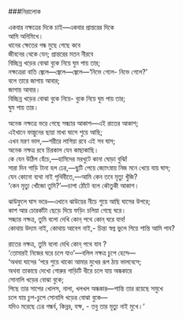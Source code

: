 ###নিরালোক 

একবার নক্ষত্রের দিকে চাই—একবার প্রান্তরের দিকে   
আমি অনিমিখে।  
ধানের ক্ষেতের গন্ধ মুছে গেছে কবে   
জীবনের থেকে যেন; প্রান্তরের মতন নীরবে   
বিচ্ছিন্ন খড়ের বোঝা বুকে নিয়ে ঘুম পায় তার;  
নক্ষত্রেরা বাতি জ্বেলে—জ্বেলে—জ্বেলে—‘নিভে গেলে- নিভে গেলে?’  
বলে তারে জাগায় আবার;   
জাগায় আবার।   
বিচ্ছিন্ন খড়ের বোঝা বুকে নিয়ে- বুকে নিয়ে ঘুম পায় তার;   
ঘুম পায় তার।   

অনেক নক্ষত্রে ভরে গেছে সন্ধ্যার আকাশ—এই রাতের আকাশ;  
এইখানে ফাল্গুনের ছায়া মাখা ঘাসে শুয়ে আছি;   
এখন মরণ ভাল,—শরীরে লাগিয়া রবে এই সব ঘাস;   
অনেক নক্ষত্র রবে চিরকাল যেন কাছাকাছি।   
কে যেন উঠিল হেঁচে,—হামিদের মরখুটে কানা ঘোড়া বুঝি!   
সারা দিন গাড়ি টানা হল ঢের,—ছুটি পেয়ে জ্যোৎস্নায় নিজ মনে খেয়ে যায় ঘাস;   
যেন কোনো ব্যথা নাই পৃথিবীতে,—আমি কেন তবে মৃত্যু খুঁজি?   
‘কেন মৃত্যু খোঁজো তুমি?’—চাপা ঠোঁটে বলে কৌতুকী আকাশ।   

ঝাউফুলে ঘাস ভরে—এখানে ঝাউয়ের নীচে শুয়ে আছি ঘাসের উপরে;   
কাশ আর চোরকাঁটা ছেড়ে দিয়ে ফড়িং চলিয়া গেছে ঘরে।   
সন্ধ্যার নক্ষত্র, তুমি বলো দেখি কোন্‌ পথে কোন্‌ ঘরে যাব!   
কোথায় উদ্যম নাই, কোথায় আবেগ নাই,- চিন্তা স্বপ্ন ভুলে গিয়ে শান্তি আমি পাব?   

রাতের নক্ষত্র, তুমি বলো দেখি কোন্‌ পথে যাব ?   
‘তোমারই নিজের ঘরে চলে যাও’—বলিল নক্ষত্র চুপে হেসে—  
‘অথবা ঘাসের ‘পরে শুয়ে থাকো আমার মুখের রূপ ঠায় ভালবেসে;   
অথবা তাকায়ে দেখো গোরুর গাড়িটি ধীরে চলে যায় অন্ধকারে   
সোনালি খড়ের বোঝা বুকে;  
পিছে তার সাপের খোলস, নালা, খলখল অন্ধকার—শান্তি তার রয়েছে সমুখে  
চলে যায় চুপ-চুপে সোনালি খড়ের বোঝা বুকে—  
যদিও মরেছে ঢের গন্ধর্ব, কিন্নর, যক্ষ, - তবু তার মৃত্যু নাই মুখে।‘
